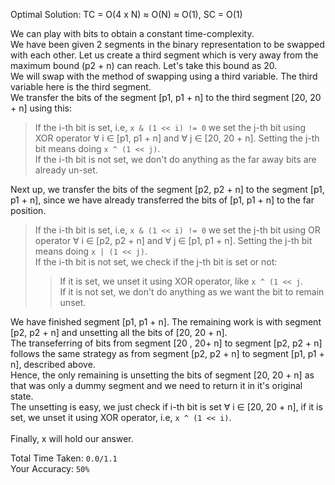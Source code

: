 Optimal Solution: TC = O(4 x N) ≈ O(N) ≈ O(1), SC = O(1)

We can play with bits to obtain a constant time-complexity. <br>
We have been given 2 segments in the binary representation to be swapped with each other. Let us create a third segment which is very away from the maximum bound (p2 + n) can reach. Let's take this bound as 20. <br>
We will swap with the method of swapping using a third variable. The third variable here is the third segment. <br>
We transfer the bits of the segment [p1, p1 + n] to the third segment [20, 20 + n] using this: <br>
> If the i-th bit is set, i.e, `x & (1 << i) != 0` we set the j-th bit using XOR operator ∀ i ∈ [p1, p1 + n] and ∀ j ∈ [20, 20 + n]. Setting the j-th bit means doing `x ^ (1 << j)`. <br>
> If the i-th bit is not set, we don't do anything as the far away bits are already un-set. <br>
>
Next up, we transfer the bits of the segment [p2, p2 + n] to the segment [p1, p1 + n], since we have already transferred the bits of [p1, p1 + n] to the far position. <br>
> If the i-th bit is set, i.e, `x & (1 << i) != 0` we set the j-th bit using OR operator ∀ i ∈ [p2, p2 + n] and ∀ j ∈ [p1, p1 + n]. Setting the j-th bit means doing `x | (1 << j)`. <br>
> If the i-th bit is not set, we check if the j-th bit is set or not: <br>
>> If it is set, we unset it using XOR operator, like `x ^ (1 << j`. <br>
>> If it is not set, we don't do anything as we want the bit to remain unset. <br>

We have finished segment [p1, p1 + n]. The remaining work is with segment [p2, p2 + n] and unsetting all the bits of [20, 20 + n]. <br>
The transeferring of bits from segment [20 , 20+ n]  to segment [p2, p2 + n] follows the same strategy as from segment [p2, p2 + n] to segment [p1, p1 + n], described above.<br>
Hence, the only remaining is unsetting the bits of segment [20, 20 + n] as that was only a dummy segment and we need to return it in it's original state. <br>
The unsetting is easy, we just check if i-th bit is set ∀ i ∈ [20, 20 + n], if it is set, we unset it using XOR operator, i.e, `x ^ (1 << i)`. <br>  
Finally, x will hold our answer. <br>

Total Time Taken: `0.0/1.1`<br>
Your Accuracy: `50%`
